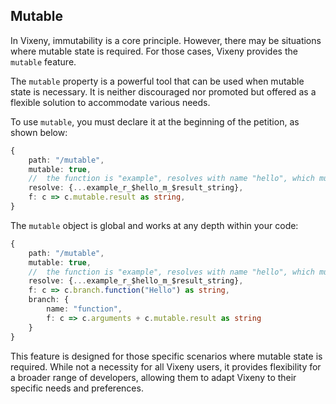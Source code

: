 ## Mutable

In Vixeny, immutability is a core principle. However, there may be situations
where mutable state is required. For those cases, Vixeny provides the `mutable`
feature.

The `mutable` property is a powerful tool that can be used when mutable state is
necessary. It is neither discouraged nor promoted but offered as a flexible
solution to accommodate various needs.

To use `mutable`, you must declare it at the beginning of the petition, as shown
below:

```ts
{
    path: "/mutable",
    mutable: true,
    //  the function is "example", resolves with name "hello", which mutates "result"
    resolve: {...example_r_$hello_m_$result_string},
    f: c => c.mutable.result as string,
}
```

The `mutable` object is global and works at any depth within your code:

```ts
{
    path: "/mutable",
    mutable: true,
    //  the function is "example", resolves with name "hello", which mutates "result"
    resolve: {...example_r_$hello_m_$result_string},
    f: c => c.branch.function("Hello") as string,
    branch: {
        name: "function",
        f: c => c.arguments + c.mutable.result as string
    }
}
```

This feature is designed for those specific scenarios where mutable state is
required. While not a necessity for all Vixeny users, it provides flexibility
for a broader range of developers, allowing them to adapt Vixeny to their
specific needs and preferences.
